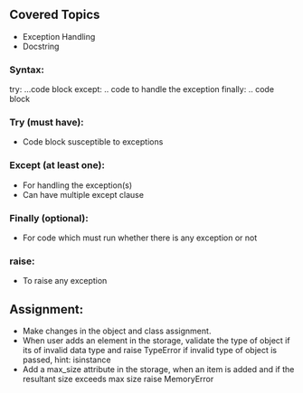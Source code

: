 ## Covered Topics
- Exception Handling
- Docstring

### Syntax:
try:
    ...code block
except:
    .. code to handle the exception
finally:
    .. code block

### Try (must have):
- Code block susceptible to exceptions

### Except (at least one):
- For handling the exception(s)
- Can have multiple except clause

### Finally (optional):
- For code which must run whether there is any exception or not

### raise:
- To raise any exception


## Assignment:
- Make changes in the object and class assignment.
- When user adds an element in the storage, validate the type of object if its of invalid data type and raise TypeError if invalid type of object is passed, hint: isinstance
- Add a max_size attribute in the storage, when an item is added and if the resultant size exceeds max size raise MemoryError
